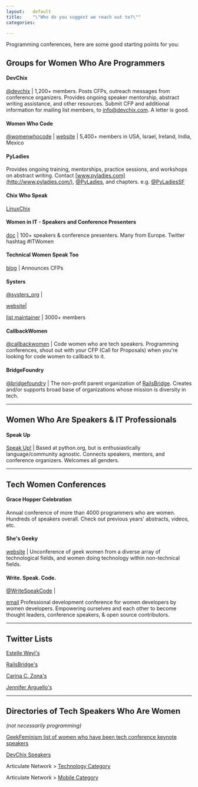 ```yaml
---
layout:   default
title:    "\"Who do you suggest we reach out to?\""
categories:

---
```



Programming conferences, here are some good starting points for you:

##  Groups for Women Who Are Programmers

#### DevChix
[@devchix](http://twitter.com/devchix) |
1,200+ members. Posts CFPs, outreach messages from conference organizers. Provides ongoing speaker mentorship, abstract writing assistance, and other resources.
Submit CFP and additional information for mailing list members, to  [info@devchix.com](mailto:info@devchix.com). A letter is good.

#### Women Who Code
[@womenwhocode](http://twitter.com/womenwhocode) | 
[website](http://womenwhocode.com) | 
5,400+ members in USA, Israel, Ireland, India, Mexico

#### PyLadies
Provides ongoing training, mentorships, practice sessions, and workshops on abstract writing. Contact
[www.pyladies.com](http://www.pyladies.com/),
[@PyLadies](http://twitter.com/pyladies), and chapters. e.g. [@PyLadiesSF](http://twitter.com/pyladiessf)

#### Chix Who Speak
[LinuxChix](http://www.linuxchix.org/chix-who-speak.html)

#### Women in IT - Speakers and Conference Presenters
[doc](https://docs.google.com/document/d/1EfIECpv1qbLmzpkO-qoaYVee4WVIq4uUilcmfnJZkfc/edit) | 100+ speakers & conference presenters. Many from Europe. Twitter hashtag #ITWomen
#### Technical Women Speak Too
[blog](https://plus.google.com/communities/101818001236662563704) |
Announces CFPs

#### Systers
[@systers_org](http://twitter.com/systers) |

[website](http://anitaborg.org/initiatives/systers/)|

[list maintainer](systers-keeper@systers.org) |
3000+ members

#### CallbackWomen
[@callbackwomen](http://twitter.com/callbackwomen) | Code women who are tech speakers. Programming conferences, shout out with your CFP (Call for Proposals) when you're looking for code women to callback to it.

#### BridgeFoundry
[@bridgefoundry](http://twitter.com/bridgefoundry) | The non-profit parent organization of [RailsBridge](http://railsbridge.org). Creates and/or supports broad base of organizations whose mission is diversity in tech.


---

## Women Who Are Speakers & IT Professionals

#### Speak Up
[Speak Up!](http://speakup.io/) | 
Based at python.org, but is enthusiastically language/community agnostic. Connects speakers, mentors, and conference organizers. Welcomes all genders.


---


## Tech Women Conferences

#### Grace Hopper Celebration
Annual conference of more than 4000 programmers who are women. Hundreds of speakers overall. Check out previous years' abstracts, videos, etc.

#### She's Geeky
[website](http://shesgeeky.org/) |
Unconference of geek women from a diverse array of technological fields, and women doing technology within non-technical fields.

#### Write. Speak. Code.
[@WriteSpeakCode](http://twitter.com/writespeakcode) |

[email](mailto:info@writespeakcode)
Professional development conference for women developers by women developers. Empowering ourselves and each other to become thought leaders, conference speakers, & open source contributors.


---

## Twitter Lists
[Estelle Weyl's](https://twitter.com/estellevw/lists)

[RailsBridge's](https://twitter.com/railsbridge/lists)

[Carina C. Zona's](https://twitter.com/cczona/lists)

[Jennifer Arguello's](https://twitter.com/engijen/lists)


---

## Directories of Tech Speakers Who Are Women
_(not necessarily programming)_

[GeekFeminism list of women who have been tech conference keynote speakers](http://geekfeminism.wikia.com/wiki/List_of_women_keynote_presenters_at_technical_conferences)

[DevChix Speakers](http://www.devchix.com/devchix-speakers)

Articulate Network > [Technology Category](http://articulate-network.lanyrd.com/speakers/technology/)

Articulate Network > [Mobile Category](http://articulate-network.lanyrd.com/speakers/mobile/)


